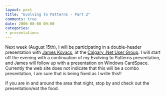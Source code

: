 ```yaml
---
layout: post
title: "Evolving To Patterns - Part 2"
comments: true
date: 2006-08-08 09:00
categories:
- presentations
---
```


Next week (August 15th), I will be participating in a double-header presentation with [James Kovacs](http://www.jameskovacs.com), at the [Calgary .Net User Group](http://www.calgaryug.net). I will start off the evening with a continuation of my Evolving to Patterns presentation, and James will follow up with a presentation on Windows CardSpace. Currently the web site does not indicate that this will be a combo presentation, I am sure that is being fixed as I write this!!

If you are in and around the area that night, stop by and check out the presentation/eat the food.





